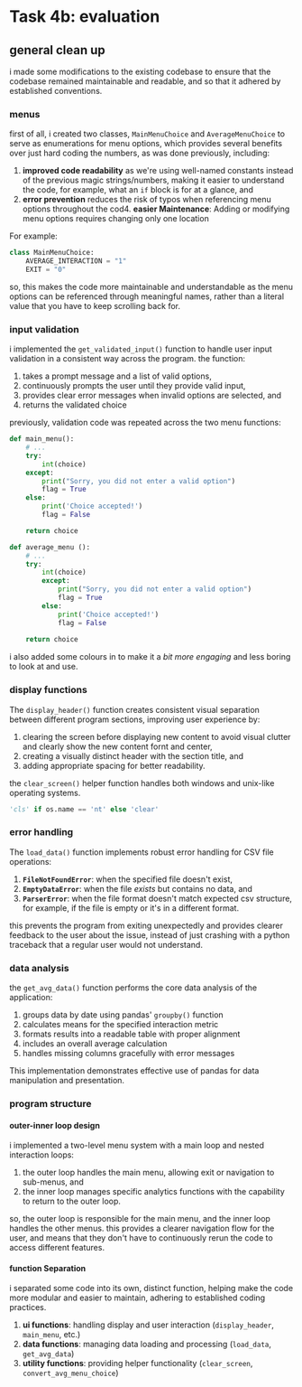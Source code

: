 # Task 4b: evaluation 

## general clean up

i made some modifications to the existing codebase to ensure that the codebase remained maintainable and readable, and so that it adhered by established conventions.

### menus 

first of all, i created two classes, `MainMenuChoice` and `AverageMenuChoice` to serve as enumerations for menu options, which provides several benefits over just hard coding the numbers, as was done previously, including:

1. **improved code readability** as we're using well-named constants instead of the previous magic strings/numbers, making it easier to understand the code, for example, what an `if` block is for at a glance, and 
3. **error prevention** reduces the risk of typos when referencing menu options throughout the cod4. **easier Maintenance**: Adding or modifying menu options requires changing only one location

For example:
```python
class MainMenuChoice:
    AVERAGE_INTERACTION = "1"
    EXIT = "0"
```

so, this makes the code more maintainable and understandable as the menu options can be referenced through meaningful names, rather than a literal value that you have to keep scrolling back for.
 
### input validation

i implemented the `get_validated_input()` function to handle user input validation in a consistent way across the program. the function:

1. takes a prompt message and a list of valid options,
2. continuously prompts the user until they provide valid input,
3. provides clear error messages when invalid options are selected, and
4. returns the validated choice

previously, validation code was repeated across the two menu functions:

```py
def main_menu():
    # ...
    try:
        int(choice)
    except:
        print("Sorry, you did not enter a valid option")
        flag = True
    else:    
        print('Choice accepted!')
        flag = False

    return choice

def average_menu ():
    # ...
    try:
        int(choice)
        except:
            print("Sorry, you did not enter a valid option")
            flag = True
        else:    
            print('Choice accepted!')
            flag = False
            
    return choice
```

i also added some colours in to make it a *bit more engaging* and less boring to look at and use.


### display functions

The `display_header()` function creates consistent visual separation between different program sections, improving user experience by:

1. clearing the screen before displaying new content to avoid visual clutter and clearly show the new content fornt and center,
2. creating a visually distinct header with the section title, and
3. adding appropriate spacing for better readability.

the `clear_screen()` helper function handles both windows and unix-like operating systems. 
```py
'cls' if os.name == 'nt' else 'clear'
```


### error handling

The `load_data()` function implements robust error handling for CSV file operations:

1. **`FileNotFoundError`**: when the specified file doesn't exist,
2. **`EmptyDataError`**: when the file *exists* but contains no data, and
3. **`ParserError`**: when the file format doesn't match expected csv structure, for example, if the file is empty or it's in a different format.

this prevents the program from exiting unexpectedly and provides clearer feedback to the user about the issue, instead of just crashing with a python traceback that a regular user would not understand.

### data analysis

the `get_avg_data()` function performs the core data analysis of the application:

1. groups data by date using pandas' `groupby()` function
2. calculates means for the specified interaction metric
3. formats results into a readable table with proper alignment
4. includes an overall average calculation
5. handles missing columns gracefully with error messages

This implementation demonstrates effective use of pandas for data manipulation and presentation.

### program structure

#### outer-inner loop design

i implemented a two-level menu system with a main loop and nested interaction loops:

1. the outer loop handles the main menu, allowing exit or navigation to sub-menus, and
2. the inner loop manages specific analytics functions with the capability to return to the outer loop.

so, the outer loop is responsible for the main menu, and the inner loop handles the other menus. this provides a clearer navigation flow for the user, and means that they don't have to continuously rerun the code to access different features.

#### function Separation

i separated some code into its own, distinct function, helping make the code more modular and easier to maintain, adhering to established coding practices.

1. **ui functions**: handling display and user interaction (`display_header`, `main_menu`, etc.)
2. **data functions**: managing data loading and processing (`load_data`, `get_avg_data`)
3. **utility functions**: providing helper functionality (`clear_screen`, `convert_avg_menu_choice`)

